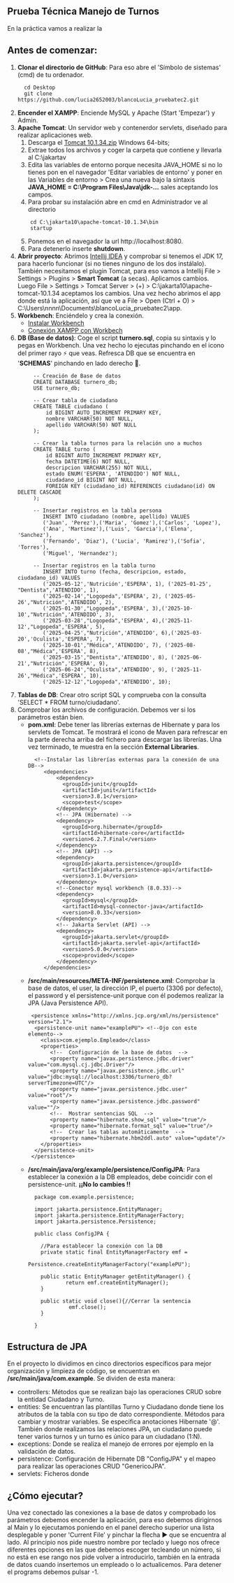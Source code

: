 ## **Prueba Técnica Manejo de Turnos** 

En la práctica vamos a realizar la 

## Antes de comenzar:

  1. **Clonar el directorio de GitHub**: Para eso abre el 'Símbolo de sistemas' (cmd) de tu ordenador.
      ```
        cd Desktop
        git clone https://github.com/lucia2652003/blancoLucia_pruebatec2.git
      ```
  2. **Encender el XAMPP**: Enciende MySQL y Apache (Start 'Empezar') y Admin. 
  3. **Apache Tomcat**: Un servidor web y contenerdor servlets, diseñado para realizar aplicaciones web.
      1. Descarga el [Tomcat 10.1.34.zip](https://tomcat.apache.org/download-10.cgi) Windows 64-bits;
      2. Extrae todos los archivos y coger la carpeta que contiene y llevarla al C:\jakartav
      3. Edita las variables de entorno porque necesita JAVA_HOME si no lo tienes pon en el navegador 'Editar variables de entorno' y poner en las
         Variables de entorno > Crea una nueva bajo la sintaxis **JAVA_HOME = C:\Program Files\Java\jdk-...** sales aceptando los campos.
      4. Para probar su instalación abre en cmd en Administrador ve al directorio
        ```
            cd C:\jakarta10\apache-tomcat-10.1.34\bin
            startup
        ```
      5. Ponemos en el navegador la url http://localhost:8080.
      6. Para detenerlo inserte **shutdown**.
  4. **Abrir proyecto**: Abrimos [Intellij IDEA](https://www.youtube.com/watch?v=eicDTFhVXxs) y comprobar si tenemos el JDK 17,
     para hacerlo funcionar (si no tienes ninguno de los dos instálalo). 
     También necesitamos el plugin Tomcat, para eso vamos a Intellij File > Settings > Plugins > **Smart Tomcat** (a secas). Aplicamos cambios.
     Luego File > Settings > Tomcat Server > (+) > C:\jakarta10\apache-tomcat-10.1.34 aceptamos los cambios.
     Una vez hecho abrimos el app donde está la aplicación,
     así que ve a File > Open (Ctrl + O) > C:\Users\nnnn\Documents\blancoLucia_pruebatec2\app.
  5. **Workbench**: Enciéndelo y crea la conexión. 
      * [Instalar Workbench](https://support.academicsoftware.eu/hc/es/articles/360007014958-C%C3%B3mo-instalar-MySQL-Workbench)
      * [Conexión XAMPP con Workbech](https://www.youtube.com/watch?v=7ZD0D5m0jB0) 
  6. **DB (Base de datos)**: Coge el script **turnero.sql**, copia su sintaxis y lo pegas en Workbench. 
    Una vez hecho lo ejecutas pinchando en el icono del primer rayo :zap: que veas. Refresca
    DB que se encuentra en '**SCHEMAS**' pinchando en lado derecho :arrows_counterclockwise:. 
     ``` 
          -- Creación de Base de datos
          CREATE DATABASE turnero_db;
          USE turnero_db;

          -- Crear tabla de ciudadano
          CREATE TABLE ciudadano (
              id BIGINT AUTO_INCREMENT PRIMARY KEY,
              nombre VARCHAR(50) NOT NULL,
              apellido VARCHAR(50) NOT NULL
          );
 
          -- Crear la tabla turnos para la relación uno a muchos
          CREATE TABLE turno (
              id BIGINT AUTO_INCREMENT PRIMARY KEY,
              fecha DATETIME(6) NOT NULL,
              descripcion VARCHAR(255) NOT NULL,
              estado ENUM('ESPERA', 'ATENDIDO') NOT NULL,
              ciudadano_id BIGINT NOT NULL,
              FOREIGN KEY (ciudadano_id) REFERENCES ciudadano(id) ON DELETE CASCADE
          );

          -- Insertar registros en la tabla persona
             INSERT INTO ciudadano (nombre, apellido) VALUES
             ('Juan', 'Perez'),('Maria', 'Gomez'),('Carlos', 'Lopez'),
             ('Ana', 'Martinez'),('Luis', 'Garcia'),('Elena', 'Sanchez'),
             ('Fernando', 'Diaz'), ('Lucia', 'Ramirez'),('Sofia', 'Torres'),
             ('Miguel', 'Hernandez');

          -- Insertar registros en la tabla turno
             INSERT INTO turno (fecha, descripcion, estado, ciudadano_id) VALUES
             ('2025-05-12','Nutrición','ESPERA', 1), ('2025-01-25', "Dentista",'ATENDIDO', 1),
             ('2025-02-14',"Logopeda",'ESPERA', 2), ('2025-05-26',"Nutrición",'ATENDIDO', 2),
             ('2025-01-30',"Logopeda",'ESPERA', 3),('2025-10-10',"Nutrición",'ATENDIDO', 3),
             ('2025-03-28',"Logopeda",'ESPERA', 4),('2025-11-12',"Logopeda",'ESPERA', 5),
             ('2025-04-25',"Nutrición",'ATENDIDO', 6),('2025-03-20','Oculista','ESPERA', 7),
             ('2025-10-01',"Médica",'ATENDIDO', 7), ('2025-08-08',"Médica",'ESPERA', 8),
             ('2025-03-15',"Dentista",'ATENDIDO', 8), ('2025-06-21',"Nutrición",'ESPERA', 9),
             ('2025-06-24',"Oculista",'ATENDIDO', 9), ('2025-11-26',"Médica",'ESPERA', 10),
             ('2025-12-12',"Logopeda",'ATENDIDO', 10);
     ```
  7. **Tablas de DB**: Crear otro script SQL y comprueba con la consulta 'SELECT * FROM turno/ciudadano'.
  8. Comprobar los archivos de configuración. Debemos ver si los parámetros están bien.
     * **pom.xml**: Debe tener las librerías externas de Hibernate y para los servlets de Tomcat. Te mostrará el icono de Maven para refrescar
      en la parte derecha arriba del fichero para descargar las librerías. Una vez terminado, te muestra en la sección
      **External Libraries**.
          ```
            <!--Instalar las librerías externas para la conexión de una DB-->
               <dependencies>
                   <dependency>
                     <groupId>junit</groupId>
                     <artifactId>junit</artifactId>
                     <version>3.8.1</version>
                     <scope>test</scope>
                   </dependency>
                   <!-- JPA (Hibernate) -->
                   <dependency>
                     <groupId>org.hibernate</groupId>
                     <artifactId>hibernate-core</artifactId>
                     <version>6.2.7.Final</version>
                   </dependency>
                   <!-- JPA (API) -->
                   <dependency>
                     <groupId>jakarta.persistence</groupId>
                     <artifactId>jakarta.persistence-api</artifactId>
                     <version>3.1.0</version>
                   </dependency>
                   <!--Conector mysql workbench (8.0.33)-->
                   <dependency>
                     <groupId>mysql</groupId>
                     <artifactId>mysql-connector-java</artifactId>
                     <version>8.0.33</version>
                   </dependency>
                   <!-- Jakarta Servlet (API) -->
                   <dependency>
                     <groupId>jakarta.servlet</groupId>
                     <artifactId>jakarta.servlet-api</artifactId>
                     <version>5.0.0</version>
                     <scope>provided</scope>
                   </dependency>
               </dependencies>
          ```
     * **/src/main/resources/META-INF/persistence.xml**: Comprobar la base de datos, el user, la dirección IP, el puerto (3306 por defecto), el password y el persistence-unit
      porque con él podemos realizar la JPA (Java Persistence API).
          ```
           <persistence xmlns="http://xmlns.jcp.org/xml/ns/persistence" version="2.1">
            <persistence-unit name="examplePU"> <!--Ojo con este elemento-->
              <class>com.ejemplo.Empleado</class>
              <properties>
                 <!--  Configuración de la base de datos  -->
                 <property name="javax.persistence.jdbc.driver" value="com.mysql.cj.jdbc.Driver"/>
                 <property name="javax.persistence.jdbc.url" value="jdbc:mysql://localhost:3306/turnero_db?serverTimezone=UTC"/>
                 <property name="javax.persistence.jdbc.user" value="root"/>
                 <property name="javax.persistence.jdbc.password" value=""/>
                 <!--  Mostrar sentencias SQL  -->
                 <property name="hibernate.show_sql" value="true"/>
                 <property name="hibernate.format_sql" value="true"/>
                 <!--  Crear las tablas automáticamente  -->
                 <property name="hibernate.hbm2ddl.auto" value="update"/>
              </properties>
            </persistence-unit>
           </persistence>
          ```
     * **/src/main/java/org/example/persistence/ConfigJPA**: Para establecer la conexión a la DB empleados, debe coincidir con el
      persistence-unit. **¡¡No lo cambies !!**
         ```
           package com.example.persistence;

           import jakarta.persistence.EntityManager;
           import jakarta.persistence.EntityManagerFactory;
           import jakarta.persistence.Persistence;

           public class ConfigJPA {

             //Para establecer la conexión con la DB
             private static final EntityManagerFactory emf =
                                  Persistence.createEntityManagerFactory("examplePU");

             public static EntityManager getEntityManager() {
                     return emf.createEntityManager();
             }

             public static void close(){//Cerrar la sentencia
                      emf.close();
             }

           }
         ```
       
## Estructura de JPA
 En el proyecto lo dividimos en cinco directorios específicos para mejor organización 
 y limpieza de código, se encuentran en **/src/main/java/com.example**. 
 Se dividen de esta manera:
   * controllers: Métodos que se realizan bajo las operaciones CRUD sobre la entidad Ciudadano y Turno.
   * entities: Se encuentran las plantillas Turno y Ciudadano donde tiene los atributos de la tabla 
     con su tipo de dato correspondiente. Métodos para cambiar y mostrar variables. Se especifica
     anotaciones Hibernate '@'. También donde realizamos las relaciones JPA, un ciudadano puede tener varios turnos y un turno
     es único para un ciudadano (1:N). 
   * exceptions: Donde se realiza el manejo de errores por ejemplo en la validación de datos.
   * persistence: Configuración de Hibernate DB "ConfigJPA" y el mapeo para realizar las operaciones CRUD "GenericoJPA".
   * servlets: Ficheros donde 

## ¿Cómo ejecutar?
   Una vez conectado las conexiones a la base de datos y comprobado los parámetros debemos encender la aplicación,
   para eso debemos dirigirnos al Main y lo ejecutamos poniendo en el panel derecho superior una lista desplegable y poner
   'Current File' y pinchar la flecha :arrow_forward: que se encuentra al lado.  Al principio nos pide nuestro nombre por teclado y luego nos ofrece
   diferentes opciones en las que debemos escoger tecleando un número, si no está en ese rango nos pide volver a introducirlo, también en la 
   entrada de datos cuando insertemos un empleado o lo actualicemos.
   Para detener el programs debemos pulsar -1.
     
   
